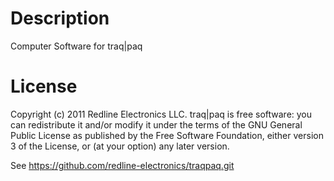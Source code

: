 Description
========
Computer Software for traq|paq

License
=======
Copyright (c) 2011 Redline Electronics LLC.
traq|paq is free software: you can redistribute it and/or modify it under the terms of the GNU General Public License as published by the Free Software Foundation, either version 3 of the License, or (at your option) any later version.

See https://github.com/redline-electronics/traqpaq.git